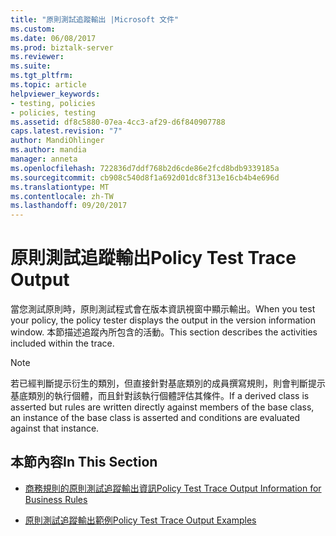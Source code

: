 ```yaml
---
title: "原則測試追蹤輸出 |Microsoft 文件"
ms.custom: 
ms.date: 06/08/2017
ms.prod: biztalk-server
ms.reviewer: 
ms.suite: 
ms.tgt_pltfrm: 
ms.topic: article
helpviewer_keywords:
- testing, policies
- policies, testing
ms.assetid: df8c5880-07ea-4cc3-af29-d6f840907788
caps.latest.revision: "7"
author: MandiOhlinger
ms.author: mandia
manager: anneta
ms.openlocfilehash: 722836d7ddf768b2d6cde86e2fcd8bdb9339185a
ms.sourcegitcommit: cb908c540d8f1a692d01dc8f313e16cb4b4e696d
ms.translationtype: MT
ms.contentlocale: zh-TW
ms.lasthandoff: 09/20/2017
---
```

# <a name="policy-test-trace-output"></a><span data-ttu-id="59768-102">原則測試追蹤輸出</span><span class="sxs-lookup"><span data-stu-id="59768-102">Policy Test Trace Output</span></span>
<span data-ttu-id="59768-103">當您測試原則時，原則測試程式會在版本資訊視窗中顯示輸出。</span><span class="sxs-lookup"><span data-stu-id="59768-103">When you test your policy, the policy tester displays the output in the version information window.</span></span> <span data-ttu-id="59768-104">本節描述追蹤內所包含的活動。</span><span class="sxs-lookup"><span data-stu-id="59768-104">This section describes the activities included within the trace.</span></span>  
  
> [!NOTE]
>  <span data-ttu-id="59768-105">若已經判斷提示衍生的類別，但直接針對基底類別的成員撰寫規則，則會判斷提示基底類別的執行個體，而且針對該執行個體評估其條件。</span><span class="sxs-lookup"><span data-stu-id="59768-105">If a derived class is asserted but rules are written directly against members of the base class, an instance of the base class is asserted and conditions are evaluated against that instance.</span></span>  
  
## <a name="in-this-section"></a><span data-ttu-id="59768-106">本節內容</span><span class="sxs-lookup"><span data-stu-id="59768-106">In This Section</span></span>  
  
-   [<span data-ttu-id="59768-107">商務規則的原則測試追蹤輸出資訊</span><span class="sxs-lookup"><span data-stu-id="59768-107">Policy Test Trace Output Information for Business Rules</span></span>](../core/policy-test-trace-output-information-for-business-rules.md)  
  
-   [<span data-ttu-id="59768-108">原則測試追蹤輸出範例</span><span class="sxs-lookup"><span data-stu-id="59768-108">Policy Test Trace Output Examples</span></span>](../core/policy-test-trace-output-examples.md)